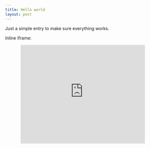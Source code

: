 ```yaml
---
title: Hello world
layout: post
---
```


Just a simple entry to make sure everything works.

Inline iframe:
<iframe style="margin-left: auto;margin-right: auto; display:block; text-align:center; width: 80%; min-height: 320px; border: 0px;" src="http://dropthevertz.co.nf/raster"></iframe>